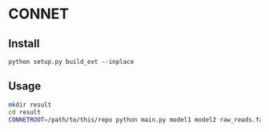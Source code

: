 # CONNET

## Install
`python setup.py build_ext --inplace`

## Usage
```sh
mkdir result
cd result
CONNETROOT=/path/to/this/repo python main.py model1 model2 raw_reads.fa draft_assembly.fa
```
